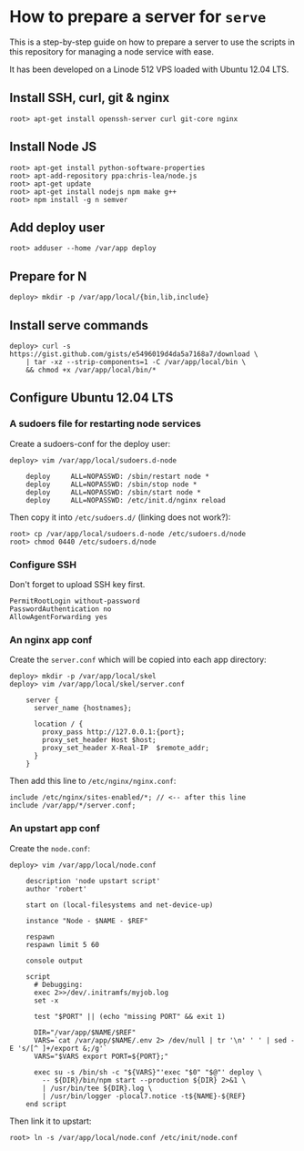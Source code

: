 How to prepare a server for `serve`
==================================

This is a step-by-step guide on how to prepare a server to use the scripts in this repository for managing a node service with ease.

It has been developed on a Linode 512 VPS loaded with Ubuntu 12.04 LTS. 


## Install SSH, curl, git & nginx

    root> apt-get install openssh-server curl git-core nginx

## Install Node JS
    
    root> apt-get install python-software-properties
    root> apt-add-repository ppa:chris-lea/node.js
    root> apt-get update
    root> apt-get install nodejs npm make g++
    root> npm install -g n semver

## Add deploy user
    
    root> adduser --home /var/app deploy

## Prepare for N
    
    deploy> mkdir -p /var/app/local/{bin,lib,include}

## Install serve commands

    deploy> curl -s https://gist.github.com/gists/e5496019d4da5a7168a7/download \
        | tar -xz --strip-components=1 -C /var/app/local/bin \
        && chmod +x /var/app/local/bin/*



## Configure Ubuntu 12.04 LTS

### A sudoers file for restarting node services

Create a sudoers-conf for the deploy user:

    deploy> vim /var/app/local/sudoers.d-node 

        deploy     ALL=NOPASSWD: /sbin/restart node *
        deploy     ALL=NOPASSWD: /sbin/stop node *
        deploy     ALL=NOPASSWD: /sbin/start node *
        deploy     ALL=NOPASSWD: /etc/init.d/nginx reload


Then copy it into `/etc/sudoers.d/` (linking does not work?):

    root> cp /var/app/local/sudoers.d-node /etc/sudoers.d/node
    root> chmod 0440 /etc/sudoers.d/node

### Configure SSH 

Don't forget to upload SSH key first.

    PermitRootLogin without-password
    PasswordAuthentication no
    AllowAgentForwarding yes

### An nginx app conf

Create the `server.conf` which will be copied into each app directory:

    deploy> mkdir -p /var/app/local/skel
    deploy> vim /var/app/local/skel/server.conf 

        server {
          server_name {hostnames};

          location / {
            proxy_pass http://127.0.0.1:{port};
            proxy_set_header Host $host;
            proxy_set_header X-Real-IP  $remote_addr;
          }
        }


Then add this line to `/etc/nginx/nginx.conf`:

    include /etc/nginx/sites-enabled/*; // <-- after this line
    include /var/app/*/server.conf;


### An upstart app conf

Create the `node.conf`:

    deploy> vim /var/app/local/node.conf 

        description 'node upstart script'
        author 'robert'
         
        start on (local-filesystems and net-device-up)

        instance "Node - $NAME - $REF"

        respawn 
        respawn limit 5 60

        console output

        script
          # Debugging:
          exec 2>>/dev/.initramfs/myjob.log
          set -x
          
          test "$PORT" || (echo "missing PORT" && exit 1)

          DIR="/var/app/$NAME/$REF"
          VARS=`cat /var/app/$NAME/.env 2> /dev/null | tr '\n' ' ' | sed -E 's/[^ ]+/export &;/g'` 
          VARS="$VARS export PORT=${PORT};"

          exec su -s /bin/sh -c "${VARS}"'exec "$0" "$@"' deploy \
            -- ${DIR}/bin/npm start --production ${DIR} 2>&1 \
            | /usr/bin/tee ${DIR}.log \
            | /usr/bin/logger -plocal7.notice -t${NAME}-${REF}
        end script

Then link it to upstart:

    root> ln -s /var/app/local/node.conf /etc/init/node.conf



